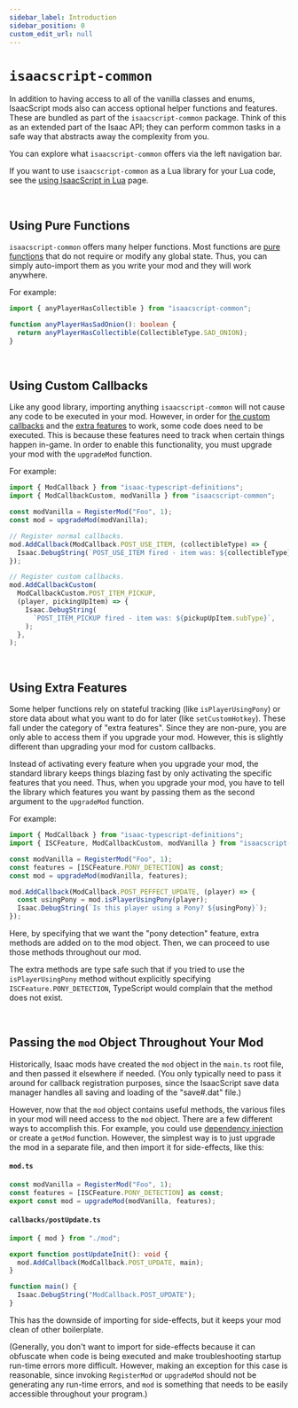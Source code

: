 ```yaml
---
sidebar_label: Introduction
sidebar_position: 0
custom_edit_url: null
---
```


# `isaacscript-common`

In addition to having access to all of the vanilla classes and enums, IsaacScript mods also can access optional helper functions and features. These are bundled as part of the `isaacscript-common` package. Think of this as an extended part of the Isaac API; they can perform common tasks in a safe way that abstracts away the complexity from you.

You can explore what `isaacscript-common` offers via the left navigation bar.

If you want to use `isaacscript-common` as a Lua library for your Lua code, see the [using IsaacScript in Lua](../main/isaacscript-in-lua.md) page.

<br />

## Using Pure Functions

`isaacscript-common` offers many helper functions. Most functions are [pure functions](https://en.wikipedia.org/wiki/Pure_function) that do not require or modify any global state. Thus, you can simply auto-import them as you write your mod and they will work anywhere.

For example:

```ts
import { anyPlayerHasCollectible } from "isaacscript-common";

function anyPlayerHasSadOnion(): boolean {
  return anyPlayerHasCollectible(CollectibleType.SAD_ONION);
}
```

<br />

## Using Custom Callbacks

Like any good library, importing anything `isaacscript-common` will not cause any code to be executed in your mod. However, in order for [the custom callbacks](/isaacscript-common/other/enums/ModCallbackCustom) and the [extra features](#using-extra-features) to work, some code does need to be executed. This is because these features need to track when certain things happen in-game. In order to enable this functionality, you must upgrade your mod with the `upgradeMod` function.

For example:

```ts
import { ModCallback } from "isaac-typescript-definitions";
import { ModCallbackCustom, modVanilla } from "isaacscript-common";

const modVanilla = RegisterMod("Foo", 1);
const mod = upgradeMod(modVanilla);

// Register normal callbacks.
mod.AddCallback(ModCallback.POST_USE_ITEM, (collectibleType) => {
  Isaac.DebugString(`POST_USE_ITEM fired - item was: ${collectibleType}`);
});

// Register custom callbacks.
mod.AddCallbackCustom(
  ModCallbackCustom.POST_ITEM_PICKUP,
  (player, pickingUpItem) => {
    Isaac.DebugString(
      `POST_ITEM_PICKUP fired - item was: ${pickupUpItem.subType}`,
    );
  },
);
```

<br />

## Using Extra Features

Some helper functions rely on stateful tracking (like `isPlayerUsingPony`) or store data about what you want to do for later (like `setCustomHotkey`). These fall under the category of "extra features". Since they are non-pure, you are only able to access them if you upgrade your mod. However, this is slightly different than upgrading your mod for custom callbacks.

Instead of activating every feature when you upgrade your mod, the standard library keeps things blazing fast by only activating the specific features that you need. Thus, when you upgrade your mod, you have to tell the library which features you want by passing them as the second argument to the `upgradeMod` function.

For example:

```ts
import { ModCallback } from "isaac-typescript-definitions";
import { ISCFeature, ModCallbackCustom, modVanilla } from "isaacscript-common";

const modVanilla = RegisterMod("Foo", 1);
const features = [ISCFeature.PONY_DETECTION] as const;
const mod = upgradeMod(modVanilla, features);

mod.AddCallback(ModCallback.POST_PEFFECT_UPDATE, (player) => {
  const usingPony = mod.isPlayerUsingPony(player);
  Isaac.DebugString(`Is this player using a Pony? ${usingPony}`);
});
```

Here, by specifying that we want the "pony detection" feature, extra methods are added on to the mod object. Then, we can proceed to use those methods throughout our mod.

The extra methods are type safe such that if you tried to use the `isPlayerUsingPony` method without explicitly specifying `ISCFeature.PONY_DETECTION`, TypeScript would complain that the method does not exist.

<br />

## Passing the `mod` Object Throughout Your Mod

Historically, Isaac mods have created the `mod` object in the `main.ts` root file, and then passed it elsewhere if needed. (You only typically need to pass it around for callback registration purposes, since the IsaacScript save data manager handles all saving and loading of the "save#.dat" file.)

However, now that the `mod` object contains useful methods, the various files in your mod will need access to the `mod` object. There are a few different ways to accomplish this. For example, you could use [dependency injection](https://en.wikipedia.org/wiki/Dependency_injection) or create a `getMod` function. However, the simplest way is to just upgrade the mod in a separate file, and then import it for side-effects, like this:

<!-- markdownlint-disable MD001 -->

#### `mod.ts`

```ts
const modVanilla = RegisterMod("Foo", 1);
const features = [ISCFeature.PONY_DETECTION] as const;
export const mod = upgradeMod(modVanilla, features);
```

#### `callbacks/postUpdate.ts`

```ts
import { mod } from "./mod";

export function postUpdateInit(): void {
  mod.AddCallback(ModCallback.POST_UPDATE, main);
}

function main() {
  Isaac.DebugString("ModCallback.POST_UPDATE");
}
```

This has the downside of importing for side-effects, but it keeps your mod clean of other boilerplate.

(Generally, you don't want to import for side-effects because it can obfuscate when code is being executed and make troubleshooting startup run-time errors more difficult. However, making an exception for this case is reasonable, since invoking `RegisterMod` or `upgradeMod` should not be generating any run-time errors, and `mod` is something that needs to be easily accessible throughout your program.)
